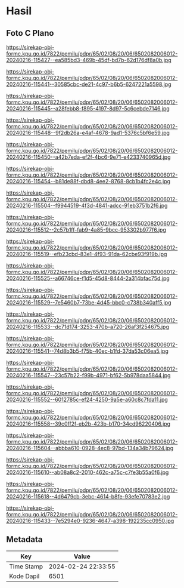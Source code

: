 # Hasil

## Foto C Plano

https://sirekap-obj-formc.kpu.go.id/7822/pemilu/pdpr/65/02/08/20/06/6502082006012-20240216-115427--ea585bd3-469b-45df-bd7b-62d176df8a0b.jpg

https://sirekap-obj-formc.kpu.go.id/7822/pemilu/pdpr/65/02/08/20/06/6502082006012-20240216-115441--30585cbc-de21-4c97-b6b5-6247221a5598.jpg

https://sirekap-obj-formc.kpu.go.id/7822/pemilu/pdpr/65/02/08/20/06/6502082006012-20240216-115445--a28febb8-f895-4197-8d97-5c6cebde7146.jpg

https://sirekap-obj-formc.kpu.go.id/7822/pemilu/pdpr/65/02/08/20/06/6502082006012-20240216-115448--9f2db26a-e4af-4678-9ad1-5376c5bf6e59.jpg

https://sirekap-obj-formc.kpu.go.id/7822/pemilu/pdpr/65/02/08/20/06/6502082006012-20240216-115450--a42b7eda-ef2f-4bc6-9e71-e4233740965d.jpg

https://sirekap-obj-formc.kpu.go.id/7822/pemilu/pdpr/65/02/08/20/06/6502082006012-20240216-115454--b81de88f-dbd8-4ee2-8768-8cb1b4fc2e4c.jpg

https://sirekap-obj-formc.kpu.go.id/7822/pemilu/pdpr/65/02/08/20/06/6502082006012-20240216-115504--f9944519-4f3d-4841-adcc-91eb3751b2f6.jpg

https://sirekap-obj-formc.kpu.go.id/7822/pemilu/pdpr/65/02/08/20/06/6502082006012-20240216-115512--2c57b1ff-fab9-4a85-9bcc-953302b977f6.jpg

https://sirekap-obj-formc.kpu.go.id/7822/pemilu/pdpr/65/02/08/20/06/6502082006012-20240216-115519--efb23cbd-83e1-4f93-91da-62cbe93f919b.jpg

https://sirekap-obj-formc.kpu.go.id/7822/pemilu/pdpr/65/02/08/20/06/6502082006012-20240216-115525--a66746ce-f1d5-45d8-8444-2a314bfac75d.jpg

https://sirekap-obj-formc.kpu.go.id/7822/pemilu/pdpr/65/02/08/20/06/6502082006012-20240216-115529--7e5460b7-73be-4d45-bbc0-c738b340aff5.jpg

https://sirekap-obj-formc.kpu.go.id/7822/pemilu/pdpr/65/02/08/20/06/6502082006012-20240216-115533--dc71d174-3253-470b-a720-26af3f254675.jpg

https://sirekap-obj-formc.kpu.go.id/7822/pemilu/pdpr/65/02/08/20/06/6502082006012-20240216-115541--74d8b3b5-f75b-40ec-b1fd-37da53c06ea5.jpg

https://sirekap-obj-formc.kpu.go.id/7822/pemilu/pdpr/65/02/08/20/06/6502082006012-20240216-115547--23c57b22-f99b-4971-bf62-5b978daa5844.jpg

https://sirekap-obj-formc.kpu.go.id/7822/pemilu/pdpr/65/02/08/20/06/6502082006012-20240216-115552--6012785c-ef24-4250-9a5e-a60c8c7fda11.jpg

https://sirekap-obj-formc.kpu.go.id/7822/pemilu/pdpr/65/02/08/20/06/6502082006012-20240216-115558--39c0ff2f-eb2b-423b-b170-34cd96220406.jpg

https://sirekap-obj-formc.kpu.go.id/7822/pemilu/pdpr/65/02/08/20/06/6502082006012-20240216-115604--abbba610-0928-4ec8-97bd-134a34b79624.jpg

https://sirekap-obj-formc.kpu.go.id/7822/pemilu/pdpr/65/02/08/20/06/6502082006012-20240216-115610--ab08a8c2-2010-462c-a75c-c7fe3b55a0f6.jpg

https://sirekap-obj-formc.kpu.go.id/7822/pemilu/pdpr/65/02/08/20/06/6502082006012-20240216-115618--4d6479cb-3ebc-4614-b8fe-93efe70783e2.jpg

https://sirekap-obj-formc.kpu.go.id/7822/pemilu/pdpr/65/02/08/20/06/6502082006012-20240216-115433--7e5294e0-9236-4647-a398-192235cc0950.jpg


## Metadata

| Key        | Value               |
| ---------- | ------------------- |
| Time Stamp | 2024-02-24 22:33:55 |
| Kode Dapil | 6501                |



